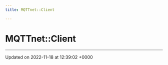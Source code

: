```yaml
---
title: MQTTnet::Client

---
```


# MQTTnet::Client








-------------------------------

Updated on 2022-11-18 at 12:39:02 +0000